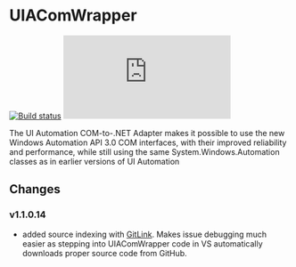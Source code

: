 UIAComWrapper
=============

[![Build status](https://ci.appveyor.com/api/projects/status/oje79eml48u4t5aa/branch/master?svg=true)](https://ci.appveyor.com/project/ivan-danilov/uiacomwrapper/branch/master)
[![Test status](http://flauschig.ch/batch.php?type=tests&account=ivan-danilov&slug=UIAComWrapper&branch=master)](https://ci.appveyor.com/project/ivan-danilov/UiaComWrapper/branch/master)

The UI Automation COM-to-.NET Adapter makes it possible to use the new Windows Automation API 3.0 COM interfaces, with their improved reliability and performance, while still using the same System.Windows.Automation classes as in earlier versions of UI Automation

Changes
-------
### v1.1.0.14 
- added source indexing with [GitLink](https://github.com/GitTools/GitLink). Makes issue debugging much easier as stepping into UIAComWrapper code in VS automatically downloads proper source code from GitHub.